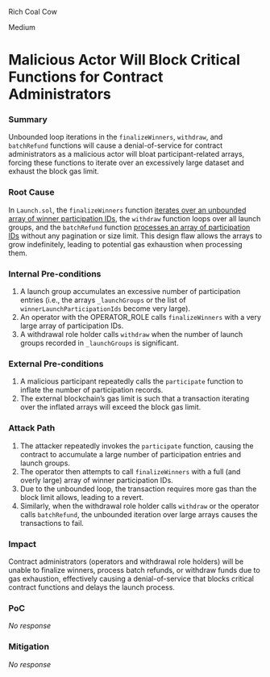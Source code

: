 Rich Coal Cow

Medium

# Malicious Actor Will Block Critical Functions for Contract Administrators

### Summary

Unbounded loop iterations in the `finalizeWinners`, `withdraw`, and `batchRefund` functions will cause a denial-of-service for contract administrators as a malicious actor will bloat participant-related arrays, forcing these functions to iterate over an excessively large dataset and exhaust the block gas limit.


### Root Cause

In `Launch.sol`, the `finalizeWinners` function [iterates over an unbounded array of winner participation IDs](https://github.com/sherlock-audit/2025-02-rova/blob/main/rova-contracts/src/Launch.sol#L537), the `withdraw` function loops over all launch groups, and the `batchRefund` function [processes an array of participation IDs](https://github.com/sherlock-audit/2025-02-rova/blob/main/rova-contracts/src/Launch.sol#L509) without any pagination or size limit. This design flaw allows the arrays to grow indefinitely, leading to potential gas exhaustion when processing them.


### Internal Pre-conditions

1. A launch group accumulates an excessive number of participation entries (i.e., the arrays `_launchGroups` or the list of `winnerLaunchParticipationIds` become very large).  
2. An operator with the OPERATOR_ROLE calls `finalizeWinners` with a very large array of participation IDs.  
3. A withdrawal role holder calls `withdraw` when the number of launch groups recorded in `_launchGroups` is significant.



### External Pre-conditions

1. A malicious participant repeatedly calls the `participate` function to inflate the number of participation records.  
2. The external blockchain’s gas limit is such that a transaction iterating over the inflated arrays will exceed the block gas limit.


### Attack Path

1. The attacker repeatedly invokes the `participate` function, causing the contract to accumulate a large number of participation entries and launch groups.  
2. The operator then attempts to call `finalizeWinners` with a full (and overly large) array of winner participation IDs.  
3. Due to the unbounded loop, the transaction requires more gas than the block limit allows, leading to a revert.  
4. Similarly, when the withdrawal role holder calls `withdraw` or the operator calls `batchRefund`, the unbounded iteration over large arrays causes the transactions to fail.


### Impact

Contract administrators (operators and withdrawal role holders) will be unable to finalize winners, process batch refunds, or withdraw funds due to gas exhaustion, effectively causing a denial-of-service that blocks critical contract functions and delays the launch process.


### PoC

_No response_

### Mitigation

_No response_